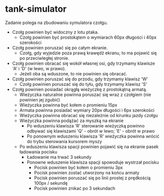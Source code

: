 # tank-simulator


Zadanie polega na zbudowaniu symulatora czołgu.

- Czołg powinien być widoczny z lotu ptaka.
  - Czołg powinien być prostokątem o wymiarach 60px długości i 40px szerokości
- Czołg powinien poruszać się po całym ekranie.
  - Czołg, gdy wyjedzie poza prawą krawędź ekranu, to ma pojawić się po przeciwległej stronie.
- Czołg powinien obracać się wokół własnej osi, gdy trzymamy klawisze 'A' i 'D' (w lewo, w prawo). 
  - Jeżeli oba są wduszone, to nie powinien się obracać.
- Czołg powinien poruszać się do przodu, gdy trzymamy klawisz 'W'
  - Czołg powinien poruszać się do tyłu, gdy trzymamy klawisz 'S'
- Czołg powinien posiadać okrągłą wieżyczkę z prostokątną armatą.
  - Wieżyczka naturalnie powinna poruszać się wraz z czołgiem (nie powinien jej zgubić)
  - Wieżyczka powinna być kołem o promieniu 15px
  - Armata powinna posiadać wymiary 20px długości i 6px szerokości
  - Wieżyczka powinna obracać się niezależnie od kirunku jazdy czołgu
  - Wieżyczka powinna podążać za myszką na ekranie
    - Po wduszeniu klawisza 'R' sterowanie wieżyczką powinno odbywać się klawiszami 'Q' - obrót w lewo; 'E' - obrót w prawo
    - Po ponownym wduszeniu klawisza 'R' wieżyczka powinna wrócić do trybu sterowania kursorem myszy
  - Po wduszeniu klawisza spacji powinien pojawić się na ekranie pasek ładowania pocisku
    - Ładowanie ma trwać 3 sekundy
    - Ponowne wduszenie klawisza spacji spowoduje wystrzał pocisku
      - Pocisk powinien być kołem o promieniu 3px
      - Pocisk powinien zostać utworzony na końcu armaty
      - Pocisk powinien poruszać się po linii prostej z prędkością 100px / sekundę
      - Pocisk powinien znikać po 3 sekundach
